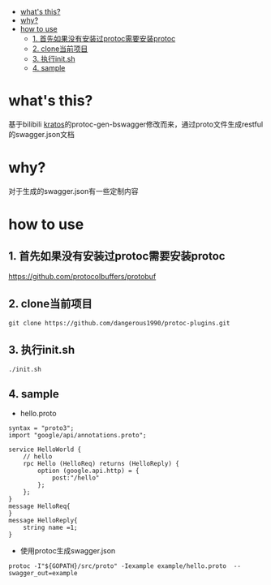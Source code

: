 - [what's this?](#what-s-this-)
- [why?](#why-)
- [how to use](#how-to-use)
  * [1. 首先如果没有安装过protoc需要安装protoc](#1----------protoc----protoc)
  * [2. clone当前项目](#2-clone----)
  * [3. 执行init.sh](#3---initsh)
  * [4. sample](#4-sample)

# what's this?
基于bilibili [kratos](https://github.com/bilibili/kratos)的protoc-gen-bswagger修改而来，通过proto文件生成restful的swagger.json文档

# why?
对于生成的swagger.json有一些定制内容
# how to use
## 1. 首先如果没有安装过protoc需要安装protoc 
https://github.com/protocolbuffers/protobuf
## 2. clone当前项目
```
git clone https://github.com/dangerous1990/protoc-plugins.git
```
## 3. 执行init.sh
```
./init.sh
``` 
## 4. sample
- hello.proto
```
syntax = "proto3";
import "google/api/annotations.proto";

service HelloWorld {
    // hello
    rpc Hello (HelloReq) returns (HelloReply) {
        option (google.api.http) = {
            post:"/hello"
        };
    };
}
message HelloReq{
}
message HelloReply{
    string name =1;
}
```
- 使用protoc生成swagger.json
```
protoc -I"${GOPATH}/src/proto" -Iexample example/hello.proto  --swagger_out=example

```

